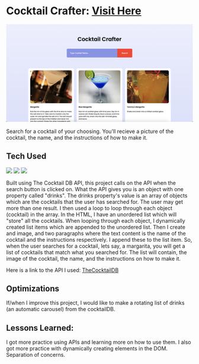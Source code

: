 # Cocktail Crafter: <a target="_blank" href="https://danielle-higgins.github.io/cocktail-crafter/">Visit Here</a>

<img src="https://github.com/Danielle-Higgins/cocktail-crafter/blob/main/cocktail-preview.png">

Search for a cocktail of your choosing. You'll recieve a picture of the cocktail, the name, and the instructions of how to make it.

## Tech Used

<p>
  <img src="https://img.shields.io/badge/html5-%23E34F26.svg?style=for-the-badge&logo=html5&logoColor=white">
  <img src="https://img.shields.io/badge/css3-%231572B6.svg?style=for-the-badge&logo=css3&logoColor=white">
  <img src="https://img.shields.io/badge/javascript-%23323330.svg?style=for-the-badge&logo=javascript&logoColor=%23F7DF1E">
</p>

Built using The Cocktail DB API, this project calls on the API when the search button is clicked on. What the API gives you is an object with one property called "drinks". The drinks property's value is an array of objects which are the cocktails that the user has searched for. The user may get more than one result. I then used a loop to loop through each object (cocktail) in the array. In the HTML, I have an unordered list which will "store" all the cocktails. When looping through each object, I dynamically created list items which are appended to the unordered list. Then I create and image, and two paragraphs where the text content is the name of the cocktail and the instructions respectively. I append these to the list item. So, when the user searches for a cocktail, lets say, a margarita, you will get a list of cocktails that match what you searched for. The list will contain, the image of the cocktail, the name, and the instructions on how to make it.

Here is a link to the API I used: <a target="_blank" href="https://www.thecocktaildb.com/api.php">TheCocktailDB</a>

## Optimizations

If/when I improve this project, I would like to make a rotating list of drinks (an automatic carousel) from the cocktailDB.

## Lessons Learned:

I got more practice using APIs and learning more on how to use them. I also got more practice with dynamically creating elements in the DOM. Separation of concerns.

